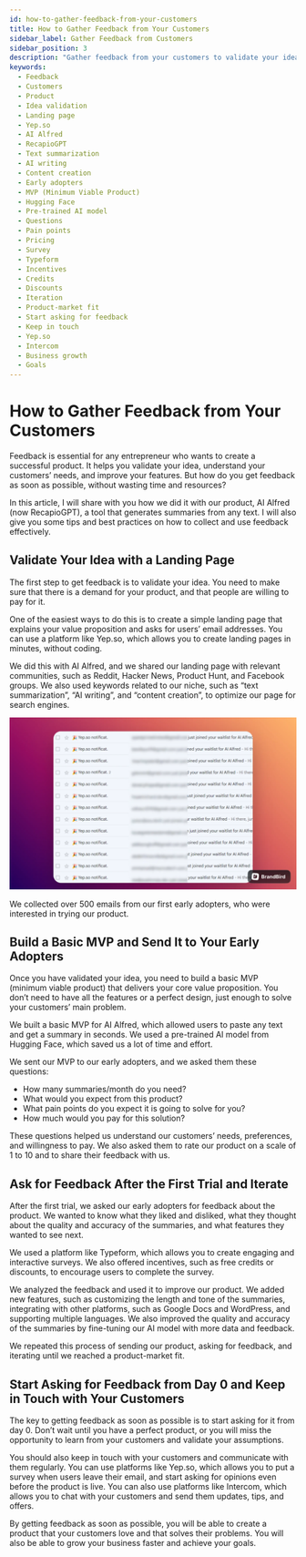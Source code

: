 ```yaml
---
id: how-to-gather-feedback-from-your-customers
title: How to Gather Feedback from Your Customers
sidebar_label: Gather Feedback from Customers
sidebar_position: 3
description: "Gather feedback from your customers to validate your idea, understand their needs, and improve your features. Your guide to success!"
keywords:
  - Feedback
  - Customers
  - Product
  - Idea validation
  - Landing page
  - Yep.so
  - AI Alfred
  - RecapioGPT
  - Text summarization
  - AI writing
  - Content creation
  - Early adopters
  - MVP (Minimum Viable Product)
  - Hugging Face
  - Pre-trained AI model
  - Questions
  - Pain points
  - Pricing
  - Survey
  - Typeform
  - Incentives
  - Credits
  - Discounts
  - Iteration
  - Product-market fit
  - Start asking for feedback
  - Keep in touch
  - Yep.so
  - Intercom
  - Business growth
  - Goals
---
```


# How to Gather Feedback from Your Customers

Feedback is essential for any entrepreneur who wants to create a successful product. It helps you validate your idea, understand your customers’ needs, and improve your features. But how do you get feedback as soon as possible, without wasting time and resources?

In this article, I will share with you how we did it with our product, AI Alfred (now RecapioGPT), a tool that generates summaries from any text. I will also give you some tips and best practices on how to collect and use feedback effectively.

## Validate Your Idea with a Landing Page

The first step to get feedback is to validate your idea. You need to make sure that there is a demand for your product, and that people are willing to pay for it.

One of the easiest ways to do this is to create a simple landing page that explains your value proposition and asks for users’ email addresses. You can use a platform like Yep.so, which allows you to create landing pages in minutes, without coding.

We did this with AI Alfred, and we shared our landing page with relevant communities, such as Reddit, Hacker News, Product Hunt, and Facebook groups. We also used keywords related to our niche, such as “text summarization”, “AI writing”, and “content creation”, to optimize our page for search engines.

![landing page email feedback](./img/landing-page-email-feedback.webp)

We collected over 500 emails from our first early adopters, who were interested in trying our product.

## Build a Basic MVP and Send It to Your Early Adopters

Once you have validated your idea, you need to build a basic MVP (minimum viable product) that delivers your core value proposition. You don’t need to have all the features or a perfect design, just enough to solve your customers’ main problem.

We built a basic MVP for AI Alfred, which allowed users to paste any text and get a summary in seconds. We used a pre-trained AI model from Hugging Face, which saved us a lot of time and effort.

We sent our MVP to our early adopters, and we asked them these questions:

- How many summaries/month do you need?
- What would you expect from this product?
- What pain points do you expect it is going to solve for you?
- How much would you pay for this solution?

These questions helped us understand our customers’ needs, preferences, and willingness to pay. We also asked them to rate our product on a scale of 1 to 10 and to share their feedback with us.

## Ask for Feedback After the First Trial and Iterate

After the first trial, we asked our early adopters for feedback about the product. We wanted to know what they liked and disliked, what they thought about the quality and accuracy of the summaries, and what features they wanted to see next.

We used a platform like Typeform, which allows you to create engaging and interactive surveys. We also offered incentives, such as free credits or discounts, to encourage users to complete the survey.

We analyzed the feedback and used it to improve our product. We added new features, such as customizing the length and tone of the summaries, integrating with other platforms, such as Google Docs and WordPress, and supporting multiple languages. We also improved the quality and accuracy of the summaries by fine-tuning our AI model with more data and feedback.

We repeated this process of sending our product, asking for feedback, and iterating until we reached a product-market fit.

## Start Asking for Feedback from Day 0 and Keep in Touch with Your Customers

The key to getting feedback as soon as possible is to start asking for it from day 0. Don’t wait until you have a perfect product, or you will miss the opportunity to learn from your customers and validate your assumptions.

You should also keep in touch with your customers and communicate with them regularly. You can use platforms like Yep.so, which allows you to put a survey when users leave their email, and start asking for opinions even before the product is live. You can also use platforms like Intercom, which allows you to chat with your customers and send them updates, tips, and offers.

By getting feedback as soon as possible, you will be able to create a product that your customers love and that solves their problems. You will also be able to grow your business faster and achieve your goals.

